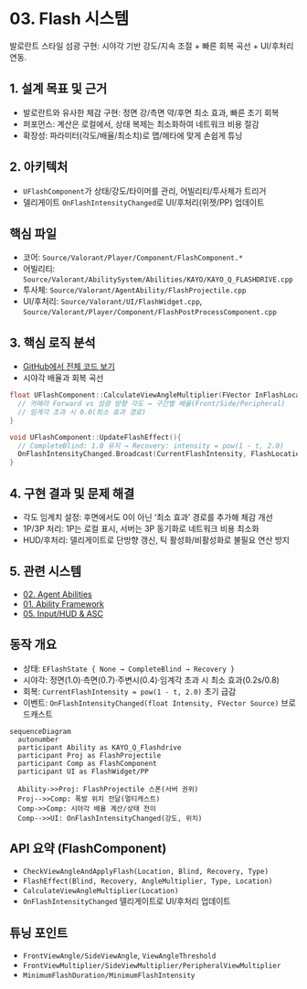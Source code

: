 # 03. Flash 시스템

발로란트 스타일 섬광 구현: 시야각 기반 강도/지속 조절 + 빠른 회복 곡선 + UI/후처리 연동.

## 1. 설계 목표 및 근거
- 발로란트와 유사한 체감 구현: 정면 강/측면 약/후면 최소 효과, 빠른 초기 회복
- 퍼포먼스: 계산은 로컬에서, 상태 복제는 최소화하여 네트워크 비용 절감
- 확장성: 파라미터(각도/배율/최소치)로 맵/메타에 맞게 손쉽게 튜닝

## 2. 아키텍처
- `UFlashComponent`가 상태/강도/타이머를 관리, 어빌리티/투사체가 트리거
- 델리게이트 `OnFlashIntensityChanged`로 UI/후처리(위젯/PP) 업데이트

## 핵심 파일
- 코어: `Source/Valorant/Player/Component/FlashComponent.*`
- 어빌리티: `Source/Valorant/AbilitySystem/Abilities/KAYO/KAYO_Q_FLASHDRIVE.cpp`
- 투사체: `Source/Valorant/AgentAbility/FlashProjectile.cpp`
- UI/후처리: `Source/Valorant/UI/FlashWidget.cpp`, `Source/Valorant/Player/Component/FlashPostProcessComponent.cpp`

## 3. 핵심 로직 분석
- [GitHub에서 전체 코드 보기](https://github.com/chungheonLee0325/VALORANT/blob/main/Source/Valorant/Player/Component/FlashComponent.cpp)
- 시야각 배율과 회복 곡선

```cpp
float UFlashComponent::CalculateViewAngleMultiplier(FVector InFlashLocation){
  // 카메라 Forward vs 섬광 방향 각도 → 구간별 배율(Front/Side/Peripheral)
  // 임계각 초과 시 0.0(최소 효과 경로)
}

void UFlashComponent::UpdateFlashEffect(){
  // CompleteBlind: 1.0 유지 → Recovery: intensity = pow(1 - t, 2.0)
  OnFlashIntensityChanged.Broadcast(CurrentFlashIntensity, FlashLocation);
}
```

## 4. 구현 결과 및 문제 해결
- 각도 임계치 설정: 후면에서도 0이 아닌 ‘최소 효과’ 경로를 추가해 체감 개선
- 1P/3P 처리: 1P는 로컬 표시, 서버는 3P 동기화로 네트워크 비용 최소화
- HUD/후처리: 델리게이트로 단방향 갱신, 틱 활성화/비활성화로 불필요 연산 방지

<!-- TODO(media): Flash_Angle_Demo.gif / Flash_RecoveryCurve.gif Git URL + 캡션 -->

## 5. 관련 시스템
- [02. Agent Abilities](02_Agent_Abilities.md)
- [01. Ability Framework](01_Ability_Framework.md)
- [05. Input/HUD & ASC](05_Input_HUD_ASC.md)

## 동작 개요
- 상태: `EFlashState { None → CompleteBlind → Recovery }`
- 시야각: 정면(1.0)·측면(0.7)·주변시(0.4)·임계각 초과 시 최소 효과(0.2s/0.8)
- 회복: `CurrentFlashIntensity = pow(1 - t, 2.0)` 초기 급감
- 이벤트: `OnFlashIntensityChanged(float Intensity, FVector Source)` 브로드캐스트

```mermaid
sequenceDiagram
  autonumber
  participant Ability as KAYO_Q_Flashdrive
  participant Proj as FlashProjectile
  participant Comp as FlashComponent
  participant UI as FlashWidget/PP

  Ability->>Proj: FlashProjectile 스폰(서버 권위)
  Proj-->>Comp: 폭발 위치 전달(멀티캐스트)
  Comp->>Comp: 시야각 배율 계산/상태 전이
  Comp-->>UI: OnFlashIntensityChanged(강도, 위치)
```

## API 요약 (FlashComponent)
- `CheckViewAngleAndApplyFlash(Location, Blind, Recovery, Type)`
- `FlashEffect(Blind, Recovery, AngleMultiplier, Type, Location)`
- `CalculateViewAngleMultiplier(Location)`
- `OnFlashIntensityChanged` 델리게이트로 UI/후처리 업데이트

## 튜닝 포인트
- `FrontViewAngle/SideViewAngle`, `ViewAngleThreshold`
- `FrontViewMultiplier/SideViewMultiplier/PeripheralViewMultiplier`
- `MinimumFlashDuration/MinimumFlashIntensity`

<!-- TODO(media): 각도별 강도 비교/회복 곡선 GIF와 캡션 추가 -->
